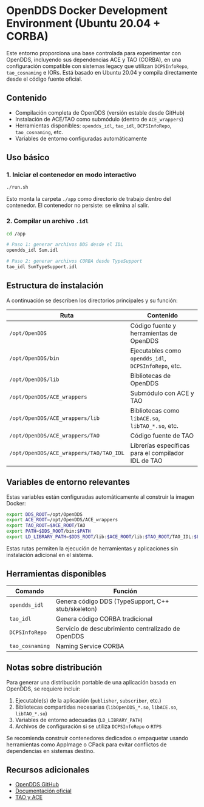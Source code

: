 # OpenDDS Docker Development Environment (Ubuntu 20.04 + CORBA)

Este entorno proporciona una base controlada para experimentar con OpenDDS, incluyendo sus dependencias ACE y TAO (CORBA), en una configuración compatible con sistemas legacy que utilizan `DCPSInfoRepo`, `tao_cosnaming` e IORs. Está basado en Ubuntu 20.04 y compila directamente desde el código fuente oficial.

## Contenido

- Compilación completa de OpenDDS (versión estable desde GitHub)
- Instalación de ACE/TAO como submódulo (dentro de `ACE_wrappers`)
- Herramientas disponibles: `opendds_idl`, `tao_idl`, `DCPSInfoRepo`, `tao_cosnaming`, etc.
- Variables de entorno configuradas automáticamente

## Uso básico

### 1. Iniciar el contenedor en modo interactivo

```bash
./run.sh
```

Esto monta la carpeta `./app` como directorio de trabajo dentro del contenedor. El contenedor no persiste: se elimina al salir.

### 2. Compilar un archivo `.idl`

```bash
cd /app

# Paso 1: generar archivos DDS desde el IDL
opendds_idl Sum.idl

# Paso 2: generar archivos CORBA desde TypeSupport
tao_idl SumTypeSupport.idl
```

## Estructura de instalación

A continuación se describen los directorios principales y su función:

| Ruta                                | Contenido                                                  |
|-------------------------------------|-------------------------------------------------------------|
| `/opt/OpenDDS`                      | Código fuente y herramientas de OpenDDS                    |
| `/opt/OpenDDS/bin`                  | Ejecutables como `opendds_idl`, `DCPSInfoRepo`, etc.       |
| `/opt/OpenDDS/lib`                  | Bibliotecas de OpenDDS                                     |
| `/opt/OpenDDS/ACE_wrappers`        | Submódulo con ACE y TAO                                    |
| `/opt/OpenDDS/ACE_wrappers/lib`    | Bibliotecas como `libACE.so`, `libTAO_*.so`, etc.          |
| `/opt/OpenDDS/ACE_wrappers/TAO`    | Código fuente de TAO                                       |
| `/opt/OpenDDS/ACE_wrappers/TAO/TAO_IDL` | Librerías específicas para el compilador IDL de TAO   |

## Variables de entorno relevantes

Estas variables están configuradas automáticamente al construir la imagen Docker:

```bash
export DDS_ROOT=/opt/OpenDDS
export ACE_ROOT=/opt/OpenDDS/ACE_wrappers
export TAO_ROOT=$ACE_ROOT/TAO
export PATH=$DDS_ROOT/bin:$PATH
export LD_LIBRARY_PATH=$DDS_ROOT/lib:$ACE_ROOT/lib:$TAO_ROOT/TAO_IDL:$LD_LIBRARY_PATH
```

Estas rutas permiten la ejecución de herramientas y aplicaciones sin instalación adicional en el sistema.

## Herramientas disponibles

| Comando         | Función                                                  |
|-----------------|----------------------------------------------------------|
| `opendds_idl`   | Genera código DDS (TypeSupport, C++ stub/skeleton)       |
| `tao_idl`       | Genera código CORBA tradicional                          |
| `DCPSInfoRepo`  | Servicio de descubrimiento centralizado de OpenDDS       |
| `tao_cosnaming` | Naming Service CORBA                                     |


## Notas sobre distribución

Para generar una distribución portable de una aplicación basada en OpenDDS, se requiere incluir:

1. Ejecutable(s) de la aplicación (`publisher`, `subscriber`, etc.)
2. Bibliotecas compartidas necesarias (`libOpenDDS_*.so`, `libACE.so`, `libTAO_*.so`)
3. Variables de entorno adecuadas (`LD_LIBRARY_PATH`)
4. Archivos de configuración si se utiliza `DCPSInfoRepo` o `RTPS`

Se recomienda construir contenedores dedicados o empaquetar usando herramientas como AppImage o CPack para evitar conflictos de dependencias en sistemas destino.


## Recursos adicionales

- [OpenDDS GitHub](https://github.com/OpenDDS/OpenDDS)
- [Documentación oficial](https://opendds.readthedocs.io/)
- [TAO y ACE](https://www.dre.vanderbilt.edu/~schmidt/TAO.html)